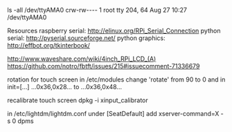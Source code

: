 ls -all /dev/ttyAMA0
crw-rw---- 1 root tty 204, 64 Aug 27 10:27 /dev/ttyAMA0

Resources
raspberry serial: http://elinux.org/RPi_Serial_Connection
python serial: http://pyserial.sourceforge.net/
python graphics: http://effbot.org/tkinterbook/

http://www.waveshare.com/wiki/4inch_RPi_LCD_(A)
https://github.com/notro/fbtft/issues/215#issuecomment-71336679

rotation for touch screen
in /etc/modules
change 'rotate' from 90 to 0
and in init=[...] ...0x36,0x28... to ...0x36,0x48...

recalibrate touch screen
dpkg -i xinput_calibrator

in /etc/lightdm/lightdm.conf
under [SeatDefault]
add xserver-command=X -s 0 dpms
